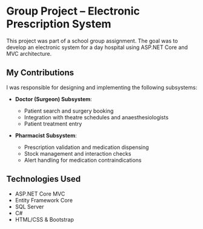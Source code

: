 # Group Project – Electronic Prescription System

This project was part of a school group assignment. The goal was to develop an electronic system for a day hospital using ASP.NET Core and MVC architecture.

## My Contributions

I was responsible for designing and implementing the following subsystems:

- **Doctor (Surgeon) Subsystem**: 
  - Patient search and surgery booking
  - Integration with theatre schedules and anaesthesiologists
  - Patient treatment entry

- **Pharmacist Subsystem**: 
  - Prescription validation and medication dispensing
  - Stock management and interaction checks
  - Alert handling for medication contraindications

## Technologies Used

- ASP.NET Core MVC
- Entity Framework Core
- SQL Server
- C#
- HTML/CSS & Bootstrap
